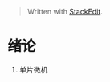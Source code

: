 


> Written with [StackEdit](https://stackedit.io/).
# 绪论
1. 单片微机
<!--stackedit_data:
eyJoaXN0b3J5IjpbMTgwODg1OTQyNCw3MzA5OTgxMTZdfQ==
-->